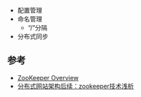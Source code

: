 * 配置管理
* 命名管理
    * “/”分隔
* 分布式同步

## 参考
* [ZooKeeper Overview](https://cwiki.apache.org/confluence/display/ZOOKEEPER/ProjectDescription)
* [分布式网站架构后续：zookeeper技术浅析](http://www.cnblogs.com/sharpxiajun/archive/2013/06/02/3113923.html)